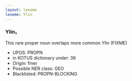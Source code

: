 ```yaml
---
layout: lexeme
lexeme: Ylin
---
```


###  Ylin₁

This rare proper noun overlaps more common *Ylin* (FIXME)
* UPOS:  PROPN
* in KOTUS dictionary under:  36
* Origin:  finer
* Possible NER class:  GEO
* Blacklisted:  PROPN-BLOCKING

